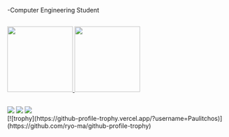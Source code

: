 -Computer Engineering Student
##
<div>
  <a href="https://github.com/Paulitchos">
  <img height="150em" src="https://github-readme-stats.vercel.app/api?username=Paulitchos&show_icons=true&theme=radical&include_all_commits=true&count_private=true"/>
  <img height="150em" src="https://github-readme-stats.vercel.app/api/top-langs/?username=Paulitchos&layout=compact&langs_count=7&theme=radical"/>
</div>
 
  ##
 
 <div> 
   <a href="https://www.youtube.com/channel/UC5ufJLtff1YPVmt5y-2Sskw" target="_blank"><img src="https://img.shields.io/badge/YouTube-FF0000?style=for-the-badge&logo=youtube&logoColor=white" target="_blank"></a>
   <a href="https://www.instagram.com/paulohenriquegouveia99" target="_blank"><img src="https://img.shields.io/badge/-Instagram-%23E4405F?style=for-the-badge&logo=instagram&logoColor=white" target="_blank"></a>
   <a href="https://twitter.com/Paulitchos" target="_blank"><img src="https://img.shields.io/badge/Twitter-1DA1F2?style=for-the-badge&logo=twitter&logoColor=white" target="_blank"></a> 
           
 </div>
 
 <div>
    [![trophy](https://github-profile-trophy.vercel.app/?username=Paulitchos)](https://github.com/ryo-ma/github-profile-trophy)
 </div>
  
 
